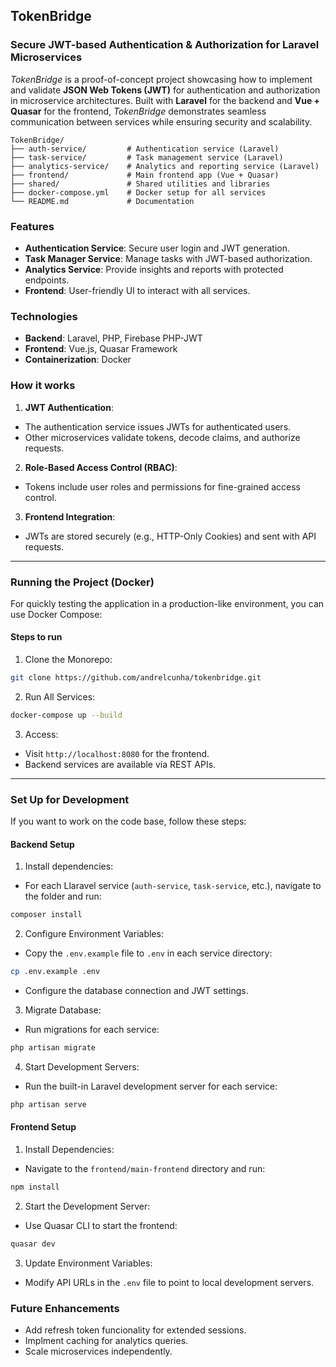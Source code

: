 ## TokenBridge
### Secure JWT-based Authentication & Authorization for Laravel Microservices

_TokenBridge_ is a proof-of-concept project showcasing how to implement and validate **JSON Web Tokens (JWT)** for authentication and authorization in microservice architectures. Built with **Laravel** for the backend and **Vue + Quasar** for the frontend, _TokenBridge_ demonstrates seamless communication between services while ensuring security and scalability.

```tree
TokenBridge/
├── auth-service/         # Authentication service (Laravel)
├── task-service/         # Task management service (Laravel)
├── analytics-service/    # Analytics and reporting service (Laravel)
├── frontend/             # Main frontend app (Vue + Quasar)
├── shared/               # Shared utilities and libraries
├── docker-compose.yml    # Docker setup for all services
└── README.md             # Documentation
```
### Features
- **Authentication Service**: Secure user login and JWT generation.
- **Task Manager Service**: Manage tasks with JWT-based authorization.
- **Analytics Service**: Provide insights and reports with protected endpoints.
- **Frontend**: User-friendly UI to interact with all services.

### Technologies
- **Backend**: Laravel, PHP, Firebase PHP-JWT
- **Frontend**: Vue.js, Quasar Framework
- **Containerization**: Docker

### How it works
 1. **JWT Authentication**: 
 - The authentication service issues JWTs for authenticated users.
 - Other microservices validate tokens, decode claims, and authorize requests.

 2. **Role-Based Access Control (RBAC)**:
 - Tokens include user roles and permissions for fine-grained access control.

 3. **Frontend Integration**:
 - JWTs are stored securely (e.g., HTTP-Only Cookies) and sent with API requests.
___
 ### Running the Project (Docker)
 For quickly testing the application in a production-like environment, you can use Docker Compose:
 #### Steps to run
 1. Clone the Monorepo:
 ```bash
 git clone https://github.com/andrelcunha/tokenbridge.git
 ```
 2. Run All Services:
 ```bash
 docker-compose up --build
 ```
 3. Access:
 - Visit `http://localhost:8080` for the frontend.
 - Backend services are available via REST APIs.
___
### Set Up for Development
If you want to work on the code base, follow these steps:

#### Backend Setup
1. Install dependencies:
- For each Llaravel service (`auth-service`, `task-service`, etc.),  navigate to the folder and run:
 ```bash
 composer install
 ```
 2. Configure Environment Variables:
 - Copy the `.env.example` file to `.env` in each service directory:
 ```bash
 cp .env.example .env
 ```
 - Configure the database connection and JWT settings.
 3. Migrate Database:
 - Run migrations for each service:
 ```bash
 php artisan migrate
 ```
 4. Start Development Servers:
 - Run the built-in Laravel development server for each service:
 ```bash
 php artisan serve
 ```

#### Frontend Setup
 1. Install Dependencies:
 - Navigate to the `frontend/main-frontend` directory and run:
 ```bash
 npm install
 ```
 2. Start the Development Server:
 - Use Quasar CLI to start the frontend:
 ```bash
 quasar dev
 ```
 3. Update Environment Variables:
 - Modify API URLs in the `.env` file to point to local development servers.

 ### Future Enhancements
 - Add refresh token funcionality for extended sessions.
 - Implment caching for analytics queries.
 - Scale microservices independently.
